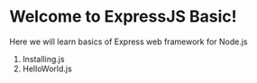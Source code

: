 # Welcome to ExpressJS Basic!

Here we will learn basics of Express web framework for Node.js 

1. Installing.js
2. HelloWorld.js
